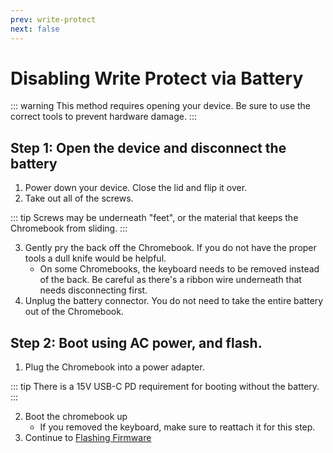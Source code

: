 ```yaml
---
prev: write-protect
next: false
---
```

# Disabling Write Protect via Battery

::: warning
This method requires opening your device. Be sure to use the correct tools to prevent hardware damage.
:::

## Step 1: Open the device and disconnect the battery

1. Power down your device. Close the lid and flip it over.
2. Take out all of the screws.

::: tip
Screws may be underneath "feet", or the material that keeps the Chromebook from sliding.
:::

3. Gently pry the back off the Chromebook. If you do not have the proper tools a dull knife would be helpful.
    * On some Chromebooks, the keyboard needs to be removed instead of the back. Be careful as there's a ribbon wire underneath that needs disconnecting first.
4. Unplug the battery connector. You do not need to take the entire battery out of the Chromebook.

## Step 2: Boot using AC power, and flash.

1. Plug the Chromebook into a power adapter.

::: tip
There is a 15V USB-C PD requirement for booting without the battery.
:::

2. Boot the chromebook up
    * If you removed the keyboard, make sure to reattach it for this step.
3. Continue to [Flashing Firmware](flashing-firmware.md)
